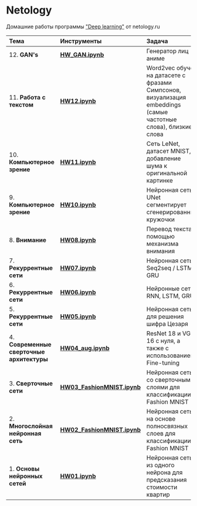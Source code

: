 # Netology

Домашние работы программы ["Deep learning"](https://netology.ru/programs/deep-learning) от netology.ru



| Тема | Инструменты | Задача |
| :--------------- | :---------- | :---------- |
| 12. **GAN's**|**[HW_GAN.ipynb](https://github.com/simami-m/net_dll/blob/main/HW_GAN.ipynb)**|Генератор лиц аниме|
| 11. **Работа с текстом**|**[HW12.ipynb](https://github.com/simami-m/net_dll/blob/main/HW12.ipynb)**|Word2vec обучен на датасете с фразами Симпсонов, визуализация embeddings (самые частотные слова), близкие слова|
| 10. **Компьютерное зрение**|**[HW11.ipynb](hhttps://github.com/simami-m/net_dll/blob/main/HW11.ipynb)**|Сеть LeNet, датасет MNIST, добавление шума к оригинальной картинке|
| 9. **Компьютерное зрение**|**[HW10.ipynb](https://github.com/simami-m/net_dll/blob/main/HW10.ipynb)**|Нейронная сеть UNet сегментирует сгенерированные кружочки|
| 8. **Внимание**|**[HW08.ipynb](https://github.com/simami-m/net_dll/blob/main/HW08.ipynb)**|Перевод текста с помощью механизма внимания|
| 7. **Рекуррентные сети**|**[HW07.ipynb](https://github.com/simami-m/net_dll/blob/main/HW07.ipynb)**|Нейронная сеть Seq2seq / LSTM, GRU|
| 6. **Рекуррентные сети**| **[HW06.ipynb](https://github.com/simami-m/net_dll/blob/main/HW06.ipynb)**|Нейронные сети RNN, LSTM, GRU|
| 5. **Рекуррентные сети**|**[HW05.ipynb](https://github.com/simami-m/net_dll/blob/main/HW05.ipynb)** |Нейронная сеть для решения шифра Цезаря| 
| 4. **Современные сверточные архитектуры**|**[HW04_aug.ipynb](https://github.com/simami-m/net_dll/blob/main/HW04_aug.ipynb)**|ResNet 18 и VGG 16 с нуля, а также с использованием Fine-tuning|
| 3. **Сверточные сети**|**[HW03_FashionMNIST.ipynb](https://github.com/simami-m/net_dll/blob/main/HW03_FashionMNIST.ipynb)**|Нейронная сеть со сверточными слоями для классификации Fashion MNIST|
| 2. **Многослойная нейронная сеть**|**[HW02_FashionMNIST.ipynb](https://github.com/simami-m/net_dll/blob/main/HW02_FashionMNIST.ipynb)**|Нейронная сеть на основе полносвязных слоев для классификации Fashion MNIST |
| 1. **Основы нейронных сетей** |**[HW01.ipynb](https://github.com/simami-m/net_dll/blob/main/HW01.ipynb)**|Нейронная сеть из одного нейрона для предсказания стоимости квартир|


